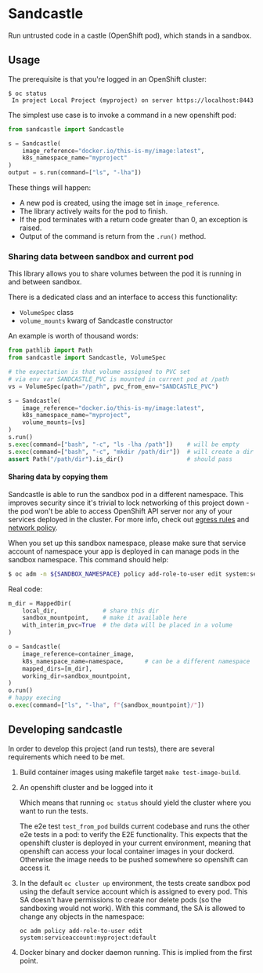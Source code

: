 # Sandcastle

Run untrusted code in a castle (OpenShift pod), which stands in a sandbox.


## Usage

The prerequisite is that you're logged in an OpenShift cluster:
```
$ oc status
 In project Local Project (myproject) on server https://localhost:8443
```

The simplest use case is to invoke a command in a new openshift pod:

```python
from sandcastle import Sandcastle

s = Sandcastle(
    image_reference="docker.io/this-is-my/image:latest",
    k8s_namespace_name="myproject"
)
output = s.run(command=["ls", "-lha"])
```

These things will happen:

* A new pod is created, using the image set in `image_reference`.
* The library actively waits for the pod to finish.
* If the pod terminates with a return code greater than 0, an exception is raised.
* Output of the command is return from the `.run()` method.


### Sharing data between sandbox and current pod

This library allows you to share volumes between the pod it is running in and between sandbox.

There is a dedicated class and an interface to access this functionality:
* `VolumeSpec` class
* `volume_mounts` kwarg of Sandcastle constructor

An example is worth of thousand words:
```python
from pathlib import Path
from sandcastle import Sandcastle, VolumeSpec

# the expectation is that volume assigned to PVC set
# via env var SANDCASTLE_PVC is mounted in current pod at /path
vs = VolumeSpec(path="/path", pvc_from_env="SANDCASTLE_PVC")

s = Sandcastle(
    image_reference="docker.io/this-is-my/image:latest",
    k8s_namespace_name="myproject",
    volume_mounts=[vs]
)
s.run()
s.exec(command=["bash", "-c", "ls -lha /path"])    # will be empty
s.exec(command=["bash", "-c", "mkdir /path/dir"])  # will create a dir
assert Path("/path/dir").is_dir()                  # should pass
```

#### Sharing data by copying them

Sandcastle is able to run the sandbox pod in a different namespace. This
improves security since it's trivial to lock networking of this project down -
the pod won't be able to access OpenShift API server nor any of your services
deployed in the cluster. For more info, check out [egress
rules](https://blog.openshift.com/accessing-external-services-using-egress-router/)
and [network
policy](https://docs.openshift.com/container-platform/3.6/admin_guide/managing_networking.html#admin-guide-networking-networkpolicy).

When you set up this sandbox namespace, please make sure that service account
of namespace your app is deployed in can manage pods in the sandbox namespace.
This command should help:
```bash
$ oc adm -n ${SANDBOX_NAMESPACE} policy add-role-to-user edit system:serviceaccount:${APP_NAMESPACE}:default
```

Real code:

```python
m_dir = MappedDir(
    local_dir,             # share this dir
    sandbox_mountpoint,    # make it available here
    with_interim_pvc=True  # the data will be placed in a volume
)

o = Sandcastle(
    image_reference=container_image,
    k8s_namespace_name=namespace,      # can be a different namespace
    mapped_dirs=[m_dir],
    working_dir=sandbox_mountpoint,
)
o.run()
# happy execing
o.exec(command=["ls", "-lha", f"{sandbox_mountpoint}/"])
```

## Developing sandcastle

In order to develop this project (and run tests), there are several requirements which need to be met.

1. Build container images using makefile target `make test-image-build`.

2. An openshift cluster and be logged into it

   Which means that running `oc status` should yield the cluster where you want
   to run the tests.

   The e2e test `test_from_pod` builds current codebase and runs the other e2e
   tests in a pod: to verify the E2E functionality. This expects that the
   openshift cluster is deployed in your current environment, meaning that
   openshift can access your local container images in your dockerd. Otherwise the
   image needs to be pushed somewhere so openshift can access it.

3. In the default `oc cluster up` environment, the tests create sandbox pod
   using the default service account which is assigned to every pod. This SA
   doesn't have permissions to create nor delete pods (so the sandboxing would
   not work). With this command, the SA is allowed to change any objects in the
   namespace:
   ```
   oc adm policy add-role-to-user edit system:serviceaccount:myproject:default
   ```

4. Docker binary and docker daemon running. This is implied from the first point.
